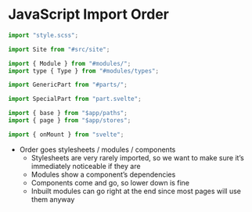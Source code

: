# JavaScript Import Order

```js
import "style.scss";

import Site from "#src/site";

import { Module } from "#modules/";
import type { Type } from "#modules/types";

import GenericPart from "#parts/";

import SpecialPart from "part.svelte";

import { base } from "$app/paths";
import { page } from "$app/stores";

import { onMount } from "svelte";
```

- Order goes stylesheets / modules / components
  - Stylesheets are very rarely imported, so we want to make sure it’s immediately noticeable if they are
  - Modules show a component’s dependencies
  - Components come and go, so lower down is fine
  - Inbuilt modules can go right at the end since most pages will use them anyway
